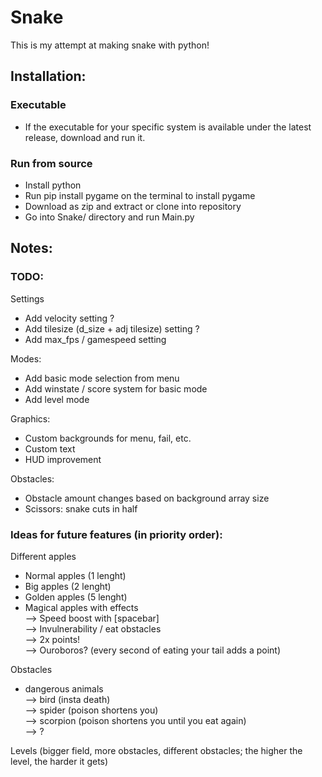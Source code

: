 # Snake

This is my attempt at making snake with python!  

## Installation:  

### Executable  
- If the executable for your specific system is available under the latest release, download and run it.  

### Run from source
- Install python  
- Run pip install pygame on the terminal to install pygame  
- Download as zip and extract or clone into repository
- Go into Snake/ directory and run Main.py

## Notes:

### TODO:
Settings  
- Add velocity setting ?
- Add tilesize (d_size + adj tilesize) setting ?
- Add max_fps / gamespeed setting

Modes:  
- Add basic mode selection from menu 
- Add winstate / score system for basic mode
- Add level mode

Graphics:  
- Custom backgrounds for menu, fail, etc.  
- Custom text  
- HUD improvement
  
Obstacles:  
- Obstacle amount changes based on background array size
- Scissors: snake cuts in half

### Ideas for future features (in priority order):   
Different apples  
- Normal apples (1 lenght)
- Big apples (2 lenght)
- Golden apples (5 lenght)
- Magical apples with effects  
            --> Speed boost with [spacebar]  
            --> Invulnerability / eat obstacles  
            --> 2x points!  
            --> Ouroboros? (every second of eating your tail adds a point)  

Obstacles
- dangerous animals  
            --> bird (insta death)  
            --> spider (poison shortens you)  
            --> scorpion (poison shortens you until you eat again)  
            --> ?  

Levels (bigger field, more obstacles, different obstacles; the higher the level, the harder it gets)
